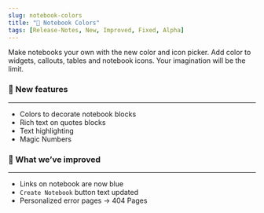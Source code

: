 ```yaml
---
slug: notebook-colors
title: "🌈 Notebook Colors"
tags: [Release-Notes, New, Improved, Fixed, Alpha]
---
```


Make notebooks your own with the new color and icon picker. Add color to widgets, callouts, tables and notebook icons. Your imagination will be the limit. 

### 🌱 New features
---
- Colors to decorate notebook blocks
- Rich text on quotes blocks
- Text highlighting
- Magic Numbers

### 💪 What we’ve improved
---
- Links on notebook are now blue
- `Create Notebook` button text updated
- Personalized error pages → 404 Pages
